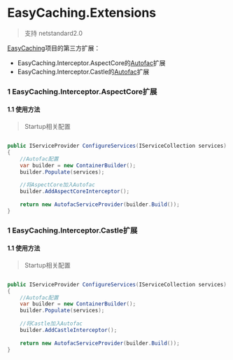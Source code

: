 # EasyCaching.Extensions
> 支持 netstandard2.0


[EasyCaching](https://github.com/dotnetcore/EasyCaching)项目的第三方扩展：
- EasyCaching.Interceptor.AspectCore的[Autofac](https://github.com/autofac/Autofac)扩展
- EasyCaching.Interceptor.Castle的[Autofac](https://github.com/autofac/Autofac)扩展


### 1 EasyCaching.Interceptor.AspectCore扩展

#### 1.1 使用方法

> Startup相关配置

```c#

public IServiceProvider ConfigureServices(IServiceCollection services)
{
	//Autofac配置
	var builder = new ContainerBuilder();
	builder.Populate(services);
	
	//将AspectCore加入Autofac
	builder.AddAspectCoreInterceptor();
	
    return new AutofacServiceProvider(builder.Build());
}

```


### 1 EasyCaching.Interceptor.Castle扩展

#### 1.1 使用方法

> Startup相关配置

```c#

public IServiceProvider ConfigureServices(IServiceCollection services)
{
	//Autofac配置
	var builder = new ContainerBuilder();
	builder.Populate(services);
	
	//将Castle加入Autofac
	builder.AddCastleInterceptor();
	
    return new AutofacServiceProvider(builder.Build());
}

```



